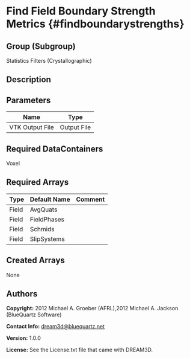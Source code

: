 Find Field Boundary Strength Metrics {#findboundarystrengths}
======

## Group (Subgroup) ##
Statistics Filters (Crystallographic)

## Description ##

## Parameters ##

| Name | Type |
|------|------|
| VTK Output File | Output File |

## Required DataContainers ##
Voxel

## Required Arrays ##

| Type | Default Name | Comment |
|------|--------------|---------|
| Field | AvgQuats |  |
| Field | FieldPhases |  |
| Field | Schmids |  |
| Field | SlipSystems |  |

## Created Arrays ##
None


## Authors ##

**Copyright:** 2012 Michael A. Groeber (AFRL),2012 Michael A. Jackson (BlueQuartz Software)

**Contact Info:** dream3d@bluequartz.net

**Version:** 1.0.0

**License:**  See the License.txt file that came with DREAM3D.

